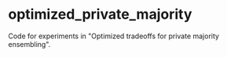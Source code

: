 # optimized_private_majority
Code for experiments in "Optimized tradeoffs for private majority ensembling".
